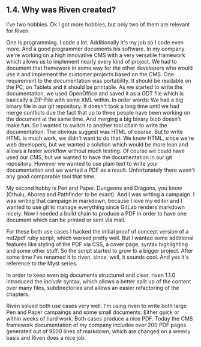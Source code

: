 ## 1.4. Why was Riven created?

I've two hobbies. Ok I got more hobbies, but only two of them are relevant for Riven.

One is programming. I code a lot. Additionally it's my job so I code even more. And a good programmer documents
his software. In my company we're working on a high innovative CMS with a very versatile framework which allows us to
implement nearly every kind of project. We had to document that framework in some way for the other developers who
would use it and implement the customer projects based on the CMS. One requirement to the documentation was portability.
It should be readable on the PC, on Tablets and it should be printable. As we started to write the documentation, we
used OpenOffice and saved it as a ODT file which is basically a ZIP-File with some XML within. In order words: We had a
big binary file in our git repository. It doesn't took a long time until we had merge conflicts due the fact that up to
three people have been working on the document at the same time. And merging a big binary blob doesn't make fun. So I
wanted to switch to another tool chain to write the documentation. The obvious suggest was HTML of course. But to write
HTML is much work, we didn't want to do that. We know HTML, since we're web developers, but we wanted a solution which
would be more lean and allows a faster workflow without much testing. Of course we could have used our CMS, but we
wanted to have the documentation in our git repository. However we wanted to use plain text to write your documentation
and we wanted a PDF as a result. Unfortunately there wasn't any good comparable tool that time.

My second hobby is Pen and Paper. Dungeons and Dragons, you know (Cthulu, Aborea and Pathfinder to be exact). And I was
writing a campaign. I was writing that campaign in markdown, because I love my editor and I wanted to use git to manage
everything since GitLab renders markdown nicely. Now I needed a build chain to produce a PDF in order to have one
document which can be printed or sent via mail.

For these both use cases I hacked the initial proof of concept version of a md2pdf ruby script, which worked pretty
well. But I wanted some additional features like styling of the PDF via CSS, a cover page, syntax highlighting and some
other stuff. So the script started to grow to a bigger project. After some time I've renamed it to riven, since, well, it
sounds cool. And yes it's reference to the Myst series.

In order to keep even big documents structured and clear, riven 1.1.0 introduced the *include* syntax, which allows
a better split up of the content over many files, subdirectories and allows an easier refactoring of the chapters.

Riven solved both use cases very well. I'm using riven to write both large Pen and Paper campaings and some small
documents. Either quick or within weeks of hard work. Both cases produce a nice PDF. Today the CMS framework
documentation of my company includes over 200 PDF pages generated out of 9500 lines of markdown, which are changed on a
weekly basis and Riven does a nice job.
